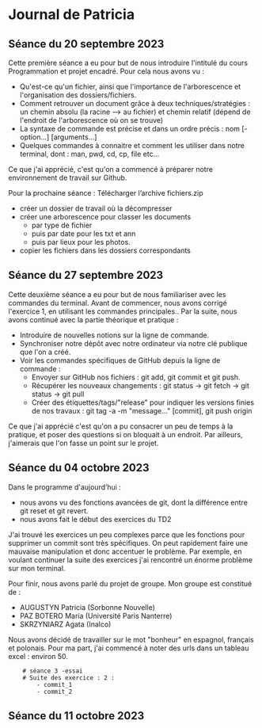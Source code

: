 # Journal de Patricia
## Séance du 20 septembre 2023

Cette première séance a eu pour but de nous introduire l'intitulé du cours Programmation et projet encadré. Pour cela nous avons vu :
- Qu'est-ce qu'un fichier, ainsi que l'importance de l'arborescence et l'organisation des dossiers/fichiers.
- Comment retrouver un document grâce à deux techniques/stratégies : un chemin absolu (la racine --> au fichier) et chemin relatif (dépend de l'endroit de l'arborescence où on se trouve)
- La syntaxe de commande est précise et dans un ordre précis : nom  [-option...]  [arguments...]
- Quelques commandes à connaitre et comment les utiliser dans notre terminal, dont : man, pwd, cd, cp, file etc...

Ce que j'ai apprécié, c'est qu'on a commencé à préparer notre environnement de travail sur Github.

Pour la prochaine séance : Télécharger l’archive fichiers.zip
- créer un dossier de travail où la décompresser
- créer une arborescence pour classer les documents
    - par type de fichier
    - puis par date pour les txt et ann
    - puis par lieux pour les photos.
- copier les fichiers dans les dossiers correspondants

## Séance du 27 septembre 2023

Cette deuxième séance a eu pour but de nous familiariser avec les commandes du terminal. Avant de commencer, nous avons corrigé l'exercice 1, en utilisant les commandes principales.. Par la suite, nous avons continué avec la partie théorique et pratique :
- Introduire de nouvelles notions sur la ligne de commande.
- Synchroniser notre dépôt avec notre ordinateur via notre clé publique que l'on a créé.
- Voir les commandes spécifiques de GitHub depuis la ligne de commande :
    - Envoyer sur GitHub nos fichiers : git add, git commit et git push.
    - Récupérer les nouveaux changements : git status -> git fetch -> git status -> git pull
    - Créer des étiquettes/tags/"release" pour indiquer les versions finies de nos travaux : git tag -a -m "message..." <tagname> [commit], git push origin <tagname>

Ce que j'ai apprécié c'est qu'on a pu consacrer un peu de temps à la pratique, et poser des questions si on bloquait à un endroit. Par ailleurs, j'aimerais que l'on fasse un point sur le projet.

## Séance du 04 octobre 2023

Dans le programme d'aujourd’hui :
- nous avons vu des fonctions avancées de git, dont la différence entre git reset et git revert.
- nous avons fait le début des exercices du TD2

J'ai trouvé les exercices un peu complexes parce que les fonctions pour supprimer un commit sont très spécifiques. On peut rapidement faire une mauvaise manipulation et donc accentuer le problème. Par exemple, en voulant continuer la suite des exercices j'ai rencontré un énorme problème sur mon terminal.

Pour finir, nous avons parlé du projet de groupe. Mon groupe est constitué de :
- AUGUSTYN Patricia (Sorbonne Nouvelle)
- PAZ BOTERO Maria (Université Paris Nanterre)
- SKRZYNIARZ Agata (Inalco)

Nous avons décidé de travailler sur le mot "bonheur" en espagnol, français et polonais.
Pour ma part, j'ai commencé à noter des urls dans un tableau excel : environ 50.

        # séance 3 -essai
        # Suite des exercice : 2 :
            - commit_1
            - commit_2

## Séance du 11 octobre 2023













